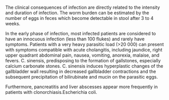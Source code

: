 The clinical consequences of infection are directly related to the intensity and duration of infection. The worm burden can be estimated by the number of eggs in feces which become detectable in stool after 3 to 4 weeks.

In the early phase of infection, most infected patients are considered to have an innocuous infection (less than 100 flukes) and rarely have symptoms. Patients with a very heavy parasitic load (>20 000) can present with symptoms compatible with acute cholangitis, including jaundice, right upper quadrant abdominal pain, nausea, vomiting, anorexia, malaise, and fevers. C. sinensis, predisposing to the formation of gallstones, especially calcium carbonate stones. C. sinensis induces hyperplastic changes of the gallbladder wall resulting in decreased gallbladder contractions and the subsequent precipitation of bilirubinate and mucin on the parasitic eggs.

Furthermore, pancreatitis and liver abscesses appear more frequently in patients with clonorchiasis.Escherichia coli.